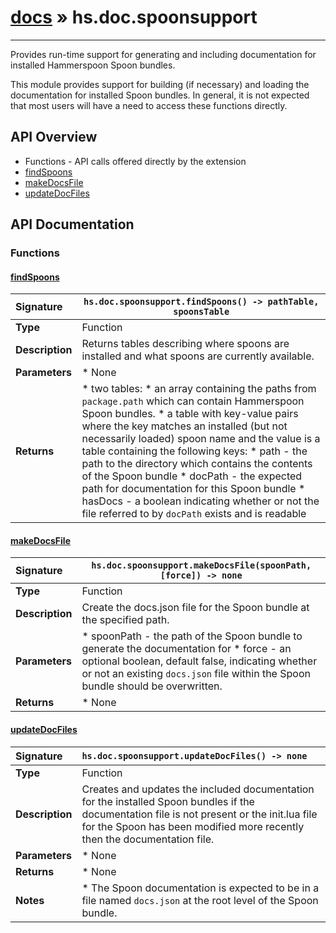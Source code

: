 # [docs](index.md) » hs.doc.spoonsupport
---

Provides run-time support for generating and including documentation for installed Hammerspoon Spoon bundles.

This module provides support for building (if necessary) and loading the documentation for installed Spoon bundles.  In general, it is not expected that most users will have a need to access these functions directly.

## API Overview
* Functions - API calls offered directly by the extension
 * [findSpoons](#findspoons)
 * [makeDocsFile](#makedocsfile)
 * [updateDocFiles](#updatedocfiles)

## API Documentation

### Functions

#### [findSpoons](#findspoons)
| <span style="float: left;">**Signature**</span> | <span style="float: left;">`hs.doc.spoonsupport.findSpoons() -> pathTable, spoonsTable` </span>                                                          |
| -----------------------------------------------------|---------------------------------------------------------------------------------------------------------|
| **Type**                                             | Function                                                                                         |
| **Description**                                      | Returns tables describing where spoons are installed and what spoons are currently available.                                                                                         |
| **Parameters**                                       |  * None                                       |
| **Returns**                                          |  * two tables:   * an array containing the paths from `package.path` which can contain Hammerspoon Spoon bundles.   * a table with key-value pairs where the key matches an installed (but not necessarily loaded) spoon name and the value is a table containing the following keys:     * path    - the path to the directory which contains the contents of the Spoon bundle     * docPath - the expected path for documentation for this Spoon bundle     * hasDocs - a boolean indicating whether or not the file referred to by `docPath` exists and is readable                                                |

#### [makeDocsFile](#makedocsfile)
| <span style="float: left;">**Signature**</span> | <span style="float: left;">`hs.doc.spoonsupport.makeDocsFile(spoonPath, [force]) -> none` </span>                                                          |
| -----------------------------------------------------|---------------------------------------------------------------------------------------------------------|
| **Type**                                             | Function                                                                                         |
| **Description**                                      | Create the docs.json file for the Spoon bundle at the specified path.                                                                                         |
| **Parameters**                                       |  * spoonPath - the path of the Spoon bundle to generate the documentation for * force     - an optional boolean, default false, indicating whether or not an existing `docs.json` file within the Spoon bundle should be overwritten.                                       |
| **Returns**                                          |  * None                                                |

#### [updateDocFiles](#updatedocfiles)
| <span style="float: left;">**Signature**</span> | <span style="float: left;">`hs.doc.spoonsupport.updateDocFiles() -> none` </span>                                                          |
| -----------------------------------------------------|---------------------------------------------------------------------------------------------------------|
| **Type**                                             | Function                                                                                         |
| **Description**                                      | Creates and updates the included documentation for the installed Spoon bundles if the documentation file is not present or the init.lua file for the Spoon has been modified more recently then the documentation file.                                                                                         |
| **Parameters**                                       |  * None                                       |
| **Returns**                                          |  * None                                                |
| **Notes**                                            |  * The Spoon documentation is expected to be in a file named `docs.json` at the root level of the Spoon bundle.                                                      |

